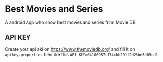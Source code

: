 # Best Movies and Series
A android App who show best movies and series from Movie DB

## API KEY
Create yout api aki on https://www.themoviedb.org/ and fill it on `apikey.properties` files like this `API_KEY=04106957c174cbb291f2d23be5d05cd1`
